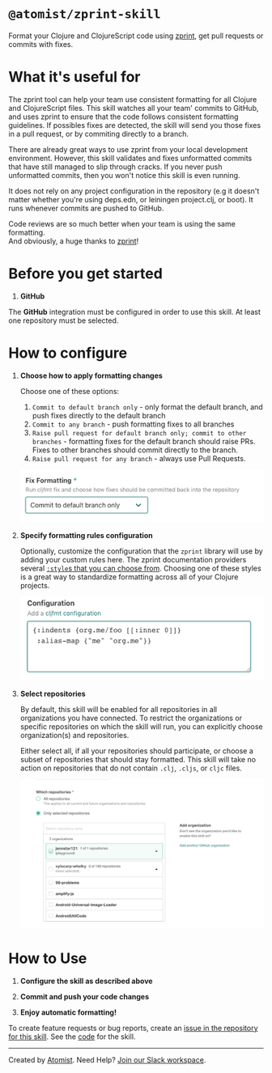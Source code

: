 # `@atomist/zprint-skill`

<!---atomist-skill-readme:start--->

Format your Clojure and ClojureScript code using [zprint][zprint], get pull requests or commits with fixes.

# What it's useful for

The zprint tool can help your team use consistent formatting for all Clojure and ClojureScript files.
This skill watches all your team' commits to GitHub, and uses zprint to ensure that the code follows consistent formatting guidelines. 
If possibles fixes are detected, the skill will send you those fixes in a pull request, or by commiting directly to a branch.

There are already great ways to use zprint from your local development environment.
However, this skill validates and fixes unformatted commits that have still managed to slip through cracks. 
If you never push unformatted commits, then you won't notice this skill is even running.

It does not rely on any project configuration in the repository (e.g it doesn't matter whether you're using
deps.edn, or leiningen project.clj, or boot).  It runs whenever commits are pushed to GitHub.

Code reviews are so much better when your team is using the same formatting.  
And obviously, a huge thanks to [zprint][zprint]!

# Before you get started

1.  **GitHub**

The **GitHub** integration must be configured in order to use this skill.
At least one repository must be selected.

# How to configure

1.  **Choose how to apply formatting changes**

    Choose one of these options:

    1. `Commit to default branch only` - only format the default branch, and push fixes directly to the default branch
    2. `Commit to any branch` - push formatting fixes to all branches
    3. `Raise pull request for default branch only; commit to other branches` - formatting fixes for the default branch
       should raise PRs. Fixes to other branches should commit directly to the branch.
    4. `Raise pull request for any branch` - always use Pull Requests.

    ![screenshot1](docs/images/screenshot1.png)

2.  **Specify formatting rules configuration**

    Optionally, customize the configuration that the `zprint` library will use by adding your custom rules here.  The 
    zprint documentation providers several [`:style`s that you can choose from](https://github.com/kkinnear/zprint/blob/master/doc/reference.md#available-styles).  Choosing one
    of these styles is a great way to standardize formatting across all of your Clojure projects.

    ![screenshot2](docs/images/screenshot2.png)

3.  **Select repositories**

    By default, this skill will be enabled for all repositories in all organizations you have connected. To restrict
    the organizations or specific repositories on which the skill will run, you can explicitly
    choose organization(s) and repositories.

    Either select all, if all your repositories should participate, or choose a subset of repositories that should
    stay formatted. This skill will take no action on repositories that do not contain `.clj`, `.cljs`, or `cljc` files.

    ![repo-filter](docs/images/repo-filter.png)

# How to Use

1. **Configure the skill as described above**

1. **Commit and push your code changes**

1. **Enjoy automatic formatting!**

To create feature requests or bug reports, create an [issue in the repository for this skill](https://github.com/atomist-skills/cljfmt-skill/issues).
See the [code](https://github.com/atomist-skills/cljfmt-skill) for the skill.

[zprint]: https://github.com/kkinnear/zprint

<!---atomist-skill-readme:end--->

---

Created by [Atomist][atomist].
Need Help? [Join our Slack workspace][slack].

[atomist]: https://atomist.com/ "Atomist - How Teams Deliver Software"
[slack]: https://join.atomist.com/ "Atomist Community Slack"
